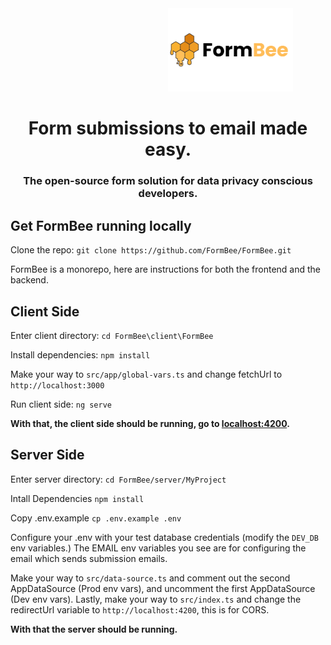 <div align="center">
  <img src="https://github.com/FormBee/FormBee/blob/main/client/FormBee/src/assets/FormBee%20(1).png" alt="FormBee" width="200" style="margin-left:200px;"/>
<h1>Form submissions to email made easy.</h1>
<h3>The open-source form solution for data privacy conscious developers.</h3>
</div>




## Get FormBee running locally
Clone the repo: ```git clone https://github.com/FormBee/FormBee.git```

FormBee is a monorepo, here are instructions for both the frontend and the backend.

## Client Side

Enter client directory: ```cd FormBee\client\FormBee```

Install dependencies: ```npm install```

Make your way to ```src/app/global-vars.ts``` and change fetchUrl to ```http://localhost:3000```

Run client side: ```ng serve```

**With that, the client side should be running, go to [localhost:4200](http://localhost:4200).**
## Server Side

Enter server directory: ```cd FormBee/server/MyProject```

Intall Dependencies ```npm install```

Copy .env.example ```cp .env.example .env```

Configure your .env with your test database credentials (modify the ```DEV_DB``` env variables.)
The EMAIL env variables you see are for configuring the email which sends submission emails.

Make your way to ```src/data-source.ts``` and comment out the second AppDataSource (Prod env vars), and uncomment the first AppDataSource (Dev env vars).
Lastly, make your way to ```src/index.ts``` and change the redirectUrl variable to ```http://localhost:4200```, this is for CORS.

**With that the server should be running.**


